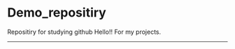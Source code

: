 # Demo_repositiry
Repositiry for studying github
Hello!!
For my projects.
______________________________
